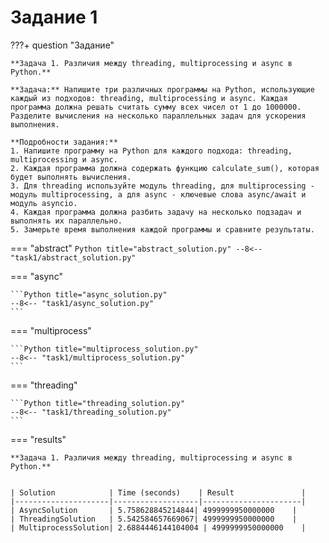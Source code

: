 # Задание 1 


???+ question "Задание"

    **Задача 1. Различия между threading, multiprocessing и async в Python.**

    **Задача:** Напишите три различных программы на Python, использующие каждый из подходов: threading, multiprocessing и async. Каждая программа должна решать считать сумму всех чисел от 1 до 1000000. Разделите вычисления на несколько параллельных задач для ускорения выполнения.
    
    **Подробности задания:**
    1. Напишите программу на Python для каждого подхода: threading, multiprocessing и async.
    2. Каждая программа должна содержать функцию calculate_sum(), которая будет выполнять вычисления.
    3. Для threading используйте модуль threading, для multiprocessing - модуль multiprocessing, а для async - ключевые слова async/await и модуль asyncio.
    4. Каждая программа должна разбить задачу на несколько подзадач и выполнять их параллельно.
    5. Замерьте время выполнения каждой программы и сравните результаты.

=== "abstract"
    ```Python title="abstract_solution.py"
    --8<-- "task1/abstract_solution.py"
    ```

=== "async"

    ```Python title="async_solution.py"
    --8<-- "task1/async_solution.py"
    ```

=== "multiprocess"

    ```Python title="multiprocess_solution.py"
    --8<-- "task1/multiprocess_solution.py"
    ```

=== "threading"

    ```Python title="threading_solution.py"
    --8<-- "task1/threading_solution.py"
    ```


=== "results"

    **Задача 1. Различия между threading, multiprocessing и async в Python.**


    | Solution            | Time (seconds)    | Result               |
    |---------------------|-------------------|----------------------|
    | AsyncSolution       | 5.758628845214844| 4999999950000000    |
    | ThreadingSolution   | 5.542584657669067| 4999999950000000    |
    | MultiprocessSolution| 2.6884446144104004 | 4999999950000000    |